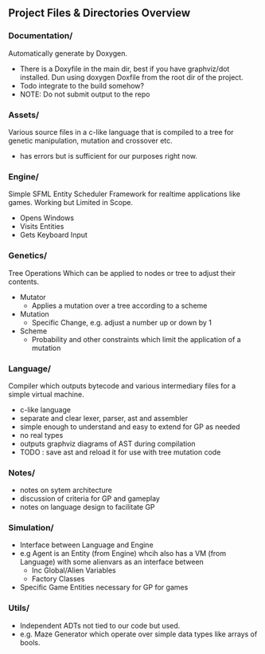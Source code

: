 
## Project Files & Directories Overview

### Documentation/

Automatically generate by Doxygen.
 - There is a Doxyfile in the main dir, best if you have graphviz/dot installed. Dun using doxygen Doxfile from the root dir of the project.
 - Todo integrate to the build somehow?
 - NOTE: Do not submit output to the repo

### Assets/

Various source files in a c-like language that is compiled to a tree for genetic manipulation, mutation and crossover etc.
 - has errors but is sufficient for our purposes right now.

### Engine/

Simple SFML Entity Scheduler Framework for realtime applications like games. Working but Limited in Scope.
 - Opens Windows
 - Visits Entities
 - Gets Keyboard Input

### Genetics/

Tree Operations Which can be applied to nodes or tree to adjust their contents.
 - Mutator
     - Applies a mutation over a tree according to a scheme
 - Mutation
     - Specific Change, e.g. adjust a number up or down by 1
 - Scheme
     - Probability and other constraints which limit the application of a mutation

 ### Language/

Compiler which outputs bytecode and various intermediary files for a simple virtual machine.
 - c-like language
 - separate and clear lexer, parser, ast and assembler
 - simple enough to understand and easy to extend for GP as needed
 - no real types
 - outputs graphviz diagrams of AST during compilation
 - TODO : save ast and reload it for use with tree mutation code

 ### Notes/

 - notes on sytem architecture
 - discussion of criteria for GP and gameplay
 - notes on language design to facilitate GP

 ### Simulation/

 - Interface between Language and Engine
 - e.g Agent is an Entity (from Engine) whcih also has a VM (from Language) with some alienvars as an interface between
    - Inc Global/Alien Variables
    - Factory Classes
 - Specific Game Entities necessary for GP for games

### Utils/

- Independent ADTs not tied to our code but used.
- e.g. Maze Generator which operate over simple data types like arrays of bools.

